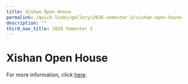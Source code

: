 ```yaml
---
title: Xishan Open House
permalink: /quick-links/gallery/2020-semester-2/xishan-open-house
description: ""
third_nav_title: 2020 Semester 2
---
```

# **Xishan Open House**

For more information, click [here](https://sites.google.com/xps.edu.sg/2020openhouse/home).